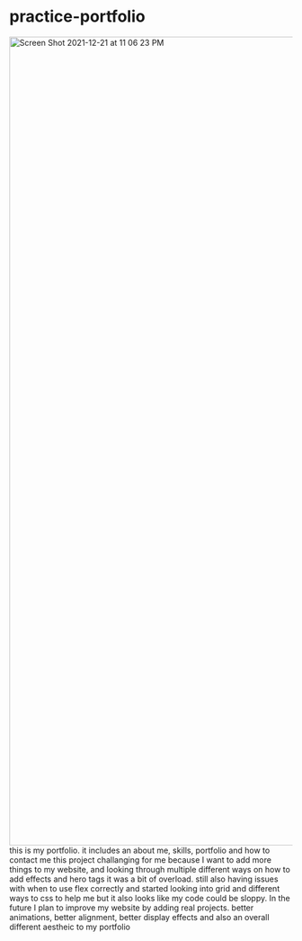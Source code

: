 # practice-portfolio
<img width="1437" alt="Screen Shot 2021-12-21 at 11 06 23 PM" src="https://user-images.githubusercontent.com/95049535/147033978-5c7da3d8-c844-4bb8-90f6-9663fad8cd9b.png">
this is my portfolio. it includes an about me, skills, portfolio and how to contact me
this project challanging for me because I want to add more things to my website, and looking through multiple different ways on how to add effects and hero tags it was a bit of overload. still also having issues with when to use flex correctly and started looking into grid and different ways to css to help me but it also looks like my code could be sloppy.
In the future I plan to improve my website by adding real projects. better animations, better alignment, better display effects and also an overall different aestheic to my portfolio
